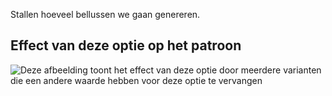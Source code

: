 Stallen hoeveel bellussen we gaan genereren.

## Effect van deze optie op het patroon

![Deze afbeelding toont het effect van deze optie door meerdere varianten die een andere waarde hebben voor deze optie te vervangen](charlie_beltloops_sample.svg "Effect van deze optie op het patroon")
